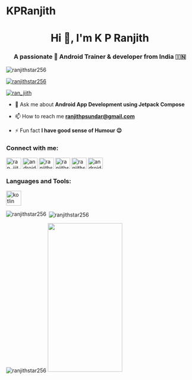 # KPRanjith

<h1 align="center">Hi 👋, I'm K P Ranjith</h1>
<h3 align="center">A passionate 💜 Android Trainer & developer from India 🇮🇳</h3>

<p align="left"> <img src="https://komarev.com/ghpvc/?username=ranjithstar256&label=Profile%20views&color=0e75b6&style=flat" alt="ranjithstar256" /> </p>

<p align="left"> <a href="https://github.com/ryo-ma/github-profile-trophy"><img src="https://github-profile-trophy.vercel.app/?username=ranjithstar256" alt="ranjithstar256" /></a> </p>

<p align="left"> <a href="https://twitter.com/ran_jiith" target="blank"><img src="https://img.shields.io/twitter/follow/ran_jiith?logo=twitter&style=for-the-badge" alt="ran_jiith" /></a> </p>

- 💬 Ask me about **Android App Development using Jetpack Compose**

- 📫 How to reach me **ranjithpsundar@gmail.com**

- ⚡ Fun fact **I have good sense of Humour 😉**

<h3 align="left">Connect with me:</h3>
<p align="left">
<a href="https://twitter.com/ran_jiith" target="blank"><img align="center" src="https://raw.githubusercontent.com/rahuldkjain/github-profile-readme-generator/master/src/images/icons/Social/twitter.svg" alt="ran_jiith" height="30" width="40" /></a>
<a href="https://linkedin.com/in/androidranjith" target="blank"><img align="center" src="https://raw.githubusercontent.com/rahuldkjain/github-profile-readme-generator/master/src/images/icons/Social/linked-in-alt.svg" alt="androidranjith" height="30" width="40" /></a>
<a href="https://stackoverflow.com/users/ranjithstar256" target="blank"><img align="center" src="https://raw.githubusercontent.com/rahuldkjain/github-profile-readme-generator/master/src/images/icons/Social/stack-overflow.svg" alt="ranjithstar256" height="30" width="40" /></a>
<a href="https://fb.com/ranjithstar256" target="blank"><img align="center" src="https://raw.githubusercontent.com/rahuldkjain/github-profile-readme-generator/master/src/images/icons/Social/facebook.svg" alt="ranjithstar256" height="30" width="40" /></a>
<a href="https://instagram.com/ranjithstar256" target="blank"><img align="center" src="https://raw.githubusercontent.com/rahuldkjain/github-profile-readme-generator/master/src/images/icons/Social/instagram.svg" alt="ranjithstar256" height="30" width="40" /></a>
<a href="https://www.youtube.com/c/androidmanifester" target="blank"><img align="center" src="https://raw.githubusercontent.com/rahuldkjain/github-profile-readme-generator/master/src/images/icons/Social/youtube.svg" alt="androidmanifester" height="30" width="40" /></a>
</p>

<h3 align="left">Languages and Tools:</h3>
<p align="left"> <a href="https://kotlinlang.org" target="_blank" rel="noreferrer"> <img src="https://www.vectorlogo.zone/logos/kotlinlang/kotlinlang-icon.svg" alt="kotlin" width="40" height="40"/> </a> </p>

<p><img align="left" src="https://github-readme-stats.vercel.app/api/top-langs?username=ranjithstar256&show_icons=true&locale=en&layout=compact" alt="ranjithstar256" /></p>

<p>&nbsp;<img align="center" src="https://github-readme-stats.vercel.app/api?username=ranjithstar256&show_icons=true&locale=en" alt="ranjithstar256" /></p>

<p><img align="center" src="https://github-readme-streak-stats.herokuapp.com/?user=ranjithstar256&" alt="ranjithstar256" />
<img src="https://github.com/ranjithstar256/ranjithstar256/blob/main/landing-preview-animation.gif" width="200" height="400">
</p>


